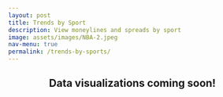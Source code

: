 ```yaml
---
layout: post
title: Trends by Sport
description: View moneylines and spreads by sport
image: assets/images/NBA-2.jpeg
nav-menu: true
permalink: /trends-by-sports/
---
```

<!-- Main -->
<div id="main">

<!-- One -->
<section id="one">
	<div class="inner">
		<header class="major">
			<h2>Data visualizations coming soon!  </h2>
		</header>
    </div>
</section>

